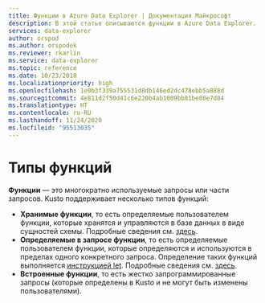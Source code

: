 ```yaml
---
title: Функции в Azure Data Explorer | Документация Майкрософт
description: В этой статье описываются функции в Azure Data Explorer.
services: data-explorer
author: orspod
ms.author: orspodek
ms.reviewer: rkarlin
ms.service: data-explorer
ms.topic: reference
ms.date: 10/23/2018
ms.localizationpriority: high
ms.openlocfilehash: 1e0b3f339a755531d8db146ed2dc478ebb5a888d
ms.sourcegitcommit: 4e811d2f50d41c6e220b4ab1009bb81be08e7d84
ms.translationtype: HT
ms.contentlocale: ru-RU
ms.lasthandoff: 11/24/2020
ms.locfileid: "95513035"
---
```

# <a name="function-types"></a>Типы функций

**Функции** — это многократно используемые запросы или части запросов. Kusto поддерживает несколько типов функций:

* **Хранимые функции**, то есть определяемые пользователем функции, которые хранятся и управляются в базе данных в виде сущностей схемы.
  Подробные сведения см. [здесь](../schema-entities/stored-functions.md).
* **Определяемые в запросе функции**, то есть определяемые пользователем функции, которые определяются и используются в пределах одного конкретного запроса. Определение таких функций выполняется [инструкцией let](../letstatement.md).
  Подробные сведения см. [здесь](./user-defined-functions.md).
* **Встроенные функции**, то есть жестко запрограммированные запросы (которые определены в Kusto и не могут быть изменены пользователями).